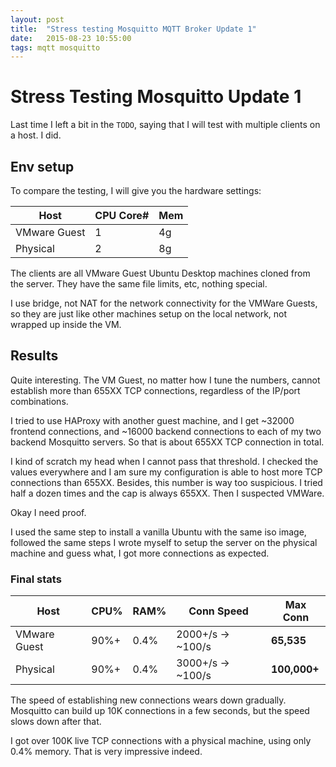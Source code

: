 ```yaml
---
layout: post
title:  "Stress testing Mosquitto MQTT Broker Update 1"
date:   2015-08-23 10:55:00
tags: mqtt mosquitto
---
```


# Stress Testing Mosquitto Update 1

Last time I left a bit in the `TODO`, saying that I will test with multiple clients on a host. I did.

## Env setup

To compare the testing, I will give you the hardware settings:

Host			|CPU Core#	| Mem	
---------------	|----------	|-----
VMware Guest	|1			|4g
Physical		|2			|8g

The clients are all VMware Guest Ubuntu Desktop machines cloned from the server. They have the same file limits, etc, nothing special.

I use bridge, not NAT for the network connectivity for the VMWare Guests, so they are just like other machines setup on the local network, not wrapped up inside the VM.

## Results

Quite interesting. The VM Guest, no matter how I tune the numbers, cannot establish more than 655XX TCP connections, regardless of the IP/port combinations.

I tried to use HAProxy with another guest machine, and I get ~32000 frontend connections, and ~16000 backend connections to each of my two backend Mosquitto servers. So that is about 655XX TCP connection in total.

I kind of scratch my head when I cannot pass that threshold. I checked the values everywhere and I am sure my configuration is able to host more TCP connections than 655XX. Besides, this number is way too suspicious. I tried half a dozen times and the cap is always 655XX. Then I suspected VMWare.

Okay I need proof.

I used the same step to install a vanilla Ubuntu with the same iso image, followed the same steps I wrote myself to setup the server on the physical machine and guess what, I got more connections as expected.

### Final stats

Host			|CPU%	|RAM%	|Conn Speed		|Max Conn
---------------	|------	|------	|---------------|--------
VMware Guest	|90%+	|0.4%	|2000+/s -> ~100/s| **65,535**
Physical		|90%+	|0.4%	|3000+/s -> ~100/s| **100,000+**

The speed of establishing new connections wears down gradually. Mosquitto can build up 10K connections in a few seconds, but the speed slows down after that.

I got over 100K live TCP connections with a physical machine, using only 0.4% memory. That is very impressive indeed.